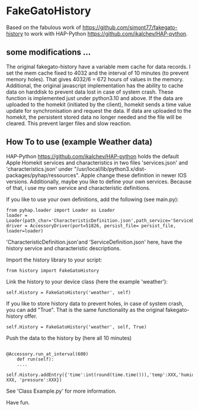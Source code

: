# FakeGatoHistory

Based on the fabulous work of <https://github.com/simont77/fakegato-history> to work with HAP-Python <https://github.com/ikalchev/HAP-python>.

## some modifications ...

The original fakegato-history have a variable mem cache for data records. I set the mem cache fixed to 4032 and the interval of 10 minutes (to prevent memory holes). That gives 4032/6 = 672 hours of values in the memory. 
Additional, the original javascript implementation has the ability to cache data on harddisk to prevent data lost in case of system crash. These function is implemented just under python3.10 and above. If the data are uploaded to the homekit (initiated by the client), homekit sends a time value update for synchronisation and request the data. If data are uploaded to the homekit, the persistent stored data no longer needed and the file will be cleared. This prevent larger files and slow reaction.

## How To to use (example Weather data)

HAP-Python <https://github.com/ikalchev/HAP-python> holds the default Apple Homekit services and characteristics in two files 'services.json' and 'characteristics.json' under "/usr/local/lib/python3.x/dist-packages/pyhap/ressources". Apple change these definition in newer IOS versions. Additionally, maybe you like to define your own services. Because of that, i use my own service and characteristic definitions.

If you like to use your own definitions, add the following (see main.py):

```#!/usr/bin/env python3
from pyhap.loader import Loader as Loader
loader = Loader(path_char='CharacteristicDefinition.json',path_service='ServiceDefinition.json')
driver = AccessoryDriver(port=51826, persist_file= persist_file, loader=loader)

```

'CharacteristicDefinition.json'and 'ServiceDefinition.json' here, have the history service and characteristic descriptions.

Import the history library to your script:

```#!/usr/bin/env python3
from history import FakeGatoHistory
```

Link the history to your device class (here the example 'weather'):

```#!/usr/bin/env python3
self.History = FakeGatoHistory('weather', self)
```

If you like to store history data to prevent holes, in case of system crash,  you can add "True". That is the same functionality as the original fakegato-history offer. 

```#!/usr/bin/env python3
self.History = FakeGatoHistory('weather', self, True)
```

Push the data to the history by (here all 10 minutes)

```#!/usr/bin/env python3

@Accessory.run_at_interval(600)
    def run(self):
    ....
    self.History.addEntry({'time':int(round(time.time())),'temp':XXX,'humidity': XXX, 'pressure':XXX})
```

See 'Class Example.py' for more information. 

Have fun.
